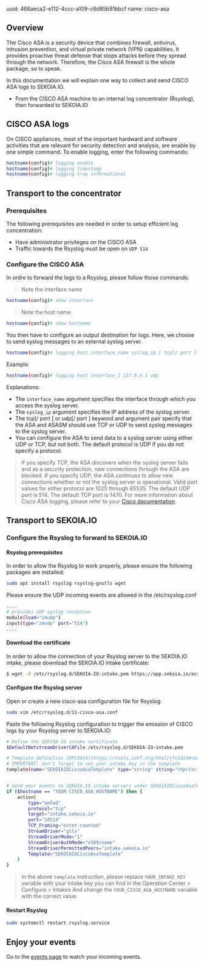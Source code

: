 uuid: 466aeca2-e112-4ccc-a109-c6d85b91bbcf
name: cisco-asa

## Overview

The Cisco ASA is a security device that combines firewall, antivirus, intrusion prevention, and virtual private network (VPN) capabilities. It provides proactive threat defense that stops attacks before they spread through the network. Therefore, the Cisco ASA firewall is the whole package, so to speak.

In this documentation we will explain one way to collect and send CISCO ASA logs to SEKOIA.IO.

- From the CISCO ASA machine to an internal log concentrator (Rsyslog), then forwarded to SEKOIA.IO

## CISCO ASA logs

On CISCO appliances, most of the important hardward and software activities that are relevant for security detection and analysis, are enable by one simple command.
To enable logging, enter the following commands:

```bash
hostname(config)# logging enable
hostname(config)# logging timestamp
hostname(config)# logging trap informational
```

## Transport to the concentrator

### Prerequisites
The following prerequisites are needed in order to setup efficient log concentration:

- Have administrator privileges on the CISCO ASA
- Traffic towards the Rsyslog must be open on `UDP 514`

### Configure the CISCO ASA
In ordre to forward the logs to a Rsyslog, please follow those commands:

> Note the interface name
```bash
hostname(config)# show interface
```

> Note the host name
```bash
hostname(config)# show hostname
```

You then have to configure an output destination for logs. Here, we choose to send syslog messages to an external syslog server.
```bash
hostname(config)# logging host interface_name syslog_ip [ tcp[/ port ] udp [/ port ]
```

Example:
```bash
hostname(config)# logging host interface_1 127.0.0.1 udp
```

Explanations:

- The `interface_name` argument specifies the interface through which you access the syslog server.
- The `syslog_ip` argument specifies the IP address of the syslog server.
- The tcp[/ port ] or udp[/ port ] keyword and argument pair specify that the ASA and ASASM should use TCP or UDP to send syslog messages to the syslog server.
- You can configure the ASA to send data to a syslog server using either UDP or TCP, but not both. The default protocol is UDP if you do not specify a protocol.

> If you specify TCP, the ASA discovers when the syslog server fails and as a security protection, new connections through the ASA are blocked.
> If you specify UDP, the ASA continues to allow new connections whether or not the syslog server is operational. Valid port values for either protocol are 1025 through 65535. The default UDP port is 514. The default TCP port is 1470.
> For more information about Cisco ASA logging, please refer to your [Cisco documentation](https://www.cisco.com/c/en/us/td/docs/security/asa/asa-cli-reference/S/asa-command-ref-S.html).

## Transport to SEKOIA.IO

### Configure the Rsyslog to forward to SEKOIA.IO

#### Rsyslog prerequisites
In order to allow the Rsyslog to work properly, please ensure the following packages are installed:

```bash
sudo apt install rsyslog rsyslog-gnutls wget
```

Please ensure the UDP incoming events are allowed in the /etc/rsyslog.conf
```bash
....
# provides UDP syslog reception
module(load="imudp")
input(type="imudp" port="514")
....
```

#### Download the certificate
In order to allow the connection of your Rsyslog server to the SEKOIA.IO intake, please download the SEKOIA.IO intake certificate:

```bash
$ wget -O /etc/rsyslog.d/SEKOIA-IO-intake.pem https://app.sekoia.io/assets/files/SEKOIA-IO-intake.pem
```

#### Configure the Rsyslog server
Open or create a new cisco-asa configuration file for Rsyslog:
```bash
sudo vim /etc/rsyslog.d/11-cisco-asa.conf
```

Paste the following Rsyslog configuration to trigger the emission of CISCO logs by your Rsyslog server to SEKOIA.IO:
```bash
# Define the SEKIOA-IO intake certificate
$DefaultNetstreamDriverCAFile /etc/rsyslog.d/SEKOIA-IO-intake.pem

# Template definition [RFC5424](https://tools.ietf.org/html/rfc5424#section-7.2.2)
# IMPORTANT: don't forget to set your intake key in the template
template(name="SEKOIAIOCiscoAsaTemplate" type="string" string="<%pri%>1 %timestamp:::date-rfc3339% %hostname% %app-name% %procid% LOG [SEKOIA@53288 intake_key=\"YOUR_INTAKE_KEY\"] %msg%\n")


# Send your events to SEKOIA.IO intake servers under SEKOIAIOCiscoAsaTemplate template
if ($hostname == "YOUR_CISCO_ASA_HOSTNAME") then {
    action(
        type="omfwd"
        protocol="tcp"
        target="intake.sekoia.io"
        port="10514"
        TCP_Framing="octet-counted"
        StreamDriver="gtls"
        StreamDriverMode="1"
        StreamDriverAuthMode="x509/name"
        StreamDriverPermittedPeers="intake.sekoia.io"
        Template="SEKOIAIOCiscoAsaTemplate"
    )
}
```

> In the above `template` instruction, please replace `YOUR_INTAKE_KEY` variable with your intake key you can find in the Operation Center > Configure > Intakes
> And change the `YOUR_CISCO_ASA_HOSTNAME` variable with the correct value.

#### Restart Rsyslog

```bash
sudo systemctl restart rsyslog.service
```

## Enjoy your events

Go to the [events page](/sic/events) to watch your incoming events.
